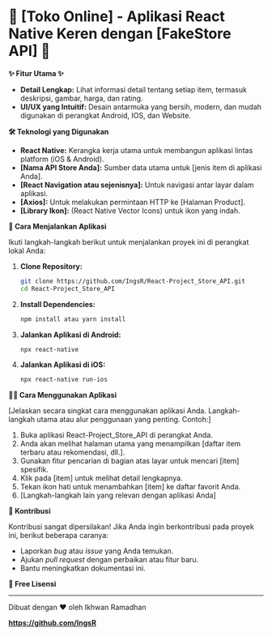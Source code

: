 # 🚀 [Toko Online] - Aplikasi React Native Keren dengan [FakeStore API] 🚀


**✨ Fitur Utama ✨**
*   **Detail Lengkap:** Lihat informasi detail tentang setiap item, termasuk deskripsi, gambar, harga, dan rating.
*   **UI/UX yang Intuitif:**  Desain antarmuka yang bersih, modern, dan mudah digunakan di perangkat Android, IOS, dan Website.


**🛠️ Teknologi yang Digunakan**

*   **React Native:** Kerangka kerja utama untuk membangun aplikasi lintas platform (iOS & Android).
*   **[Nama API Store Anda]:** Sumber data utama untuk [jenis item di aplikasi Anda].
*   **[React Navigation atau sejenisnya]:**  Untuk navigasi antar layar dalam aplikasi.
*   **[Axios]:** Untuk melakukan permintaan HTTP ke [Halaman Product].
*   **[Library Ikon]:** (React Native Vector Icons) untuk ikon yang indah.

**🚀 Cara Menjalankan Aplikasi**

Ikuti langkah-langkah berikut untuk menjalankan proyek ini di perangkat lokal Anda:

1.  **Clone Repository:**
    ```bash
    git clone https://github.com/IngsR/React-Project_Store_API.git
    cd React-Project_Store_API
    ```

2.  **Install Dependencies:**
    ```bash
    npm install atau yarn install
    ```



4.  **Jalankan Aplikasi di Android:**
    ```bash
    npx react-native 
    ```

5.  **Jalankan Aplikasi di iOS:**
    ```bash
    npx react-native run-ios 
    ```

**🧑‍💻 Cara Menggunakan Aplikasi**

[Jelaskan secara singkat cara menggunakan aplikasi Anda. Langkah-langkah utama atau alur penggunaan yang penting. Contoh:]

1.  Buka aplikasi React-Project_Store_API di perangkat Anda.
2.  Anda akan melihat halaman utama yang menampilkan [daftar item terbaru atau rekomendasi, dll.].
3.  Gunakan fitur pencarian di bagian atas layar untuk mencari [item] spesifik.
4.  Klik pada [item] untuk melihat detail lengkapnya.
5.  Tekan ikon hati untuk menambahkan [item] ke daftar favorit Anda.
6.  [Langkah-langkah lain yang relevan dengan aplikasi Anda]

**🤝 Kontribusi**

Kontribusi sangat dipersilakan! Jika Anda ingin berkontribusi pada proyek ini, berikut beberapa caranya:

*   Laporkan *bug* atau *issue* yang Anda temukan.
*   Ajukan *pull request* dengan perbaikan atau fitur baru.
*   Bantu meningkatkan dokumentasi ini.


**📄 Free Lisensi**

---

Dibuat dengan ❤️ oleh Ikhwan Ramadhan

**https://github.com/IngsR**
